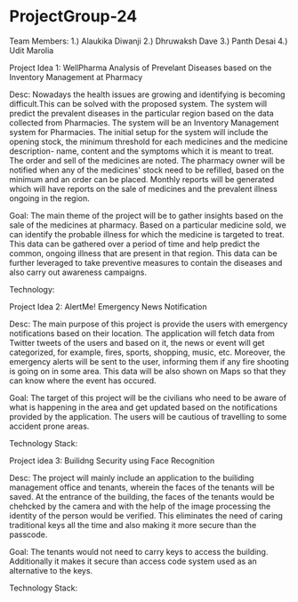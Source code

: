 # ProjectGroup-24

Team Members:
1.) Alaukika Diwanji
2.) Dhruwaksh Dave
3.) Panth Desai
4.) Udit Marolia


Project Idea 1: 
WellPharma
Analysis of Prevelant Diseases based on the Inventory Management at Pharmacy

Desc:
Nowadays the health issues are growing and identifying is becoming difficult.This can be solved with the proposed system. The system will predict the prevalent diseases in the particular region based on the data collected from Pharmacies. The system will be an Inventory Management system for Pharmacies. The initial setup for the system will include the opening stock, the minimum threshold for each medicines and the medicine description- name, content and the symptoms which it is meant to treat. The order and sell of the medicines are noted. The pharmacy owner will be notified when any of the medicines' stock need to be refilled, based on the minimum and an order can be placed. Monthly reports will be generated which will have reports on the sale of medicines and the prevalent illness ongoing in the region.

Goal:
The main theme of the project will be to gather insights based on the sale of the medicines at pharmacy. Based on a particular medicine sold, we can identify the probable illness for which the medicine is targeted to treat. This data can be gathered over a period of time and help predict the common, ongoing illness that are present in that region. This data can be further leveraged to take preventive measures to contain the diseases and also carry out awareness campaigns.

Technology:

 
Project Idea 2: 
AlertMe!
Emergency News Notification	

Desc:
The main purpose of this project is provide the users with emergency notifications based on their location. The application will fetch data from Twitter tweets of the users and based on it, the news or event will get categorized, for example, fires, sports, shopping, music, etc. Moreover, the emergency alerts will be sent to the user, informing them if any fire shooting is going on in some area. This data will be also shown on Maps so that they can know where the event has occured.

Goal: 
The target of this project will be the civilians who need to be aware of what is happening in the area and get updated based on the notifications provided by the application. The users will be cautious of travelling to some accident prone areas. 

Technology Stack:

Project idea 3: Builidng Security using Face Recognition

Desc:
The project will mainly include an application to the builiding management office and tenants, wherein the faces of the tenants will be saved. At the entrance of the building, the faces of the tenants would be chehcked by the camera and with the help of the image processing the identity of the person would be verified. This eliminates the need of caring traditional keys all the time and also making it more secure than the passcode. 

Goal:
The tenants would not need to carry keys to access the building. Additionally it makes it secure than access code system used as an alternative to the keys.


Technology Stack:

